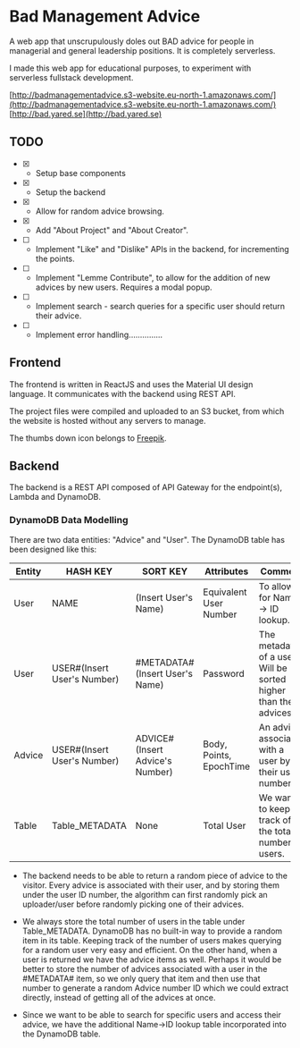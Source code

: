 # Bad Management Advice

A web app that unscrupulously doles out BAD advice for people in managerial and general leadership positions. It is completely serverless.

I made this web app for educational purposes, to experiment with serverless fullstack development. 

[http://badmanagementadvice.s3-website.eu-north-1.amazonaws.com/](http://badmanagementadvice.s3-website.eu-north-1.amazonaws.com/)
[http://bad.yared.se](http://bad.yared.se)

## TODO

- [x] - Setup base components
- [x] - Setup the backend
- [x] - Allow for random advice browsing.
- [x] - Add "About Project" and "About Creator".
- [ ] - Implement "Like" and "Dislike" APIs in the backend, for incrementing the points.
- [ ] - Implement "Lemme Contribute", to allow for the addition of new advices by new users. Requires a modal popup.
- [ ] - Implement search - search queries for a specific user should return their advice.
- [ ] - Implement error handling...............

## Frontend

The frontend is written in ReactJS and uses the Material UI design language. It communicates with the backend using REST API.

The project files were compiled and uploaded to an S3 bucket, from which the website is hosted without any servers to manage.

The thumbs down icon belongs to [Freepik](https://www.flaticon.com/free-icon/dislike_996622).

## Backend

The backend is a REST API composed of API Gateway for the endpoint(s), Lambda and DynamoDB.

### DynamoDB Data Modelling

There are two data entities: "Advice" and "User". The DynamoDB table has been designed like this:

| Entity | HASH KEY | SORT KEY | Attributes | Comment |
| --- | --- | --- | --- | --- |
| User | NAME | (Insert User's Name) | Equivalent User Number | To allow for Name -> ID lookup. |
| User | USER#(Insert User's Number) | #METADATA#(Insert User's Name) |  Password | The metadata of a user. Will be sorted higher than the advices. |
| Advice | USER#(Insert User's Number) | ADVICE#(Insert Advice's Number) |  Body, Points, EpochTime | An advice, associated with a user by their user number. |
| Table | Table_METADATA | None | Total User | We want to keep track of the total number of users. |

- The backend needs to be able to return a random piece of advice to the visitor. Every advice is associated with their user, and by storing them under the user ID number, the algorithm can first randomly pick an uploader/user before randomly picking one of their advices.

- We always store the total number of users in the table under Table_METADATA. DynamoDB has no built-in way to provide a random item in its table. Keeping track of the number of users makes querying for a random user very easy and efficient. On the other hand, when a user is returned we have the advice items as well. Perhaps it would be better to store the number of advices associated with a user in the #METADATA# item, so we only query that item and then use that number to generate a random Advice number ID which we could extract directly, instead of getting all of the advices at once.

- Since we want to be able to search for specific users and access their advice, we have the additional Name->ID lookup table incorporated into the DynamoDB table.



